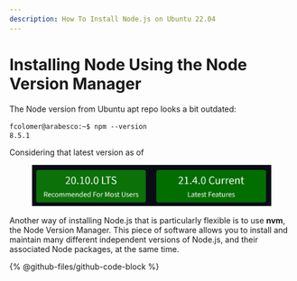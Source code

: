 ```yaml
---
description: How To Install Node.js on Ubuntu 22.04
---
```


# Installing Node Using the Node Version Manager

The Node version from Ubuntu apt repo looks a bit outdated:

```
fcolomer@arabesco:~$ npm --version
8.5.1
```

Considering that latest version as of&#x20;

<figure><img src="../.gitbook/assets/image.png" alt=""><figcaption></figcaption></figure>

Another way of installing Node.js that is particularly flexible is to use **nvm**, the Node Version Manager. This piece of software allows you to install and maintain many different independent versions of Node.js, and their associated Node packages, at the same time.

{% @github-files/github-code-block %}
